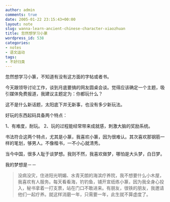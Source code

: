 ```yaml
---
author: admin
comments: true
date: 2005-01-22 23:15:43+00:00
layout: note
slug: wanna-learn-ancient-chinese-character-xiaozhuan
title: 忽然想学习小篆
wordpress_id: 538
categories:
- notes
- 语文运动
tags:
- 不好归类
---
```


忽然想学习小篆，不知道有没有这方面的字帖或者书。

今天跟领导讨论工作，谈到月底要搞的网友圆桌会谈。觉得应该确定一个主题，吸引媒体免费报道，我建议主题定为：你都玩什么？

这不是什么新话题，太阳底下并无新事，也没有多少新玩法。

好玩的东西起码具备两个特点：

1、有难度，耐玩。
2、玩的过程能经常带来成就感，刺激大脑的奖励系统。

书法符合这两个特点，尤其是小篆，我喜欢小篆，因为很难认。其次喜欢那钢筋一样的笔划，够男人。不像楷书，一不小心就清秀。

当今中国，很多人耻于谈梦想。我则不然，我喜欢做梦，哪怕是大头梦，白日梦。

我的梦想是－－





<blockquote>没病没灾，住进阳光明媚、水青天朗的海滨疗养院，我不想要什么小木屋，我喜欢有人服务。每天看看海，钓钓鱼，铺开宣纸练小篆，因为我全身心投入，秘书拿着一打支票，站在门口不敢进来。有朋友，很铁的朋友，我邀请他们一起疗养。就这样消磨一年，只需要一年，此生就不算虚度了。</blockquote>




